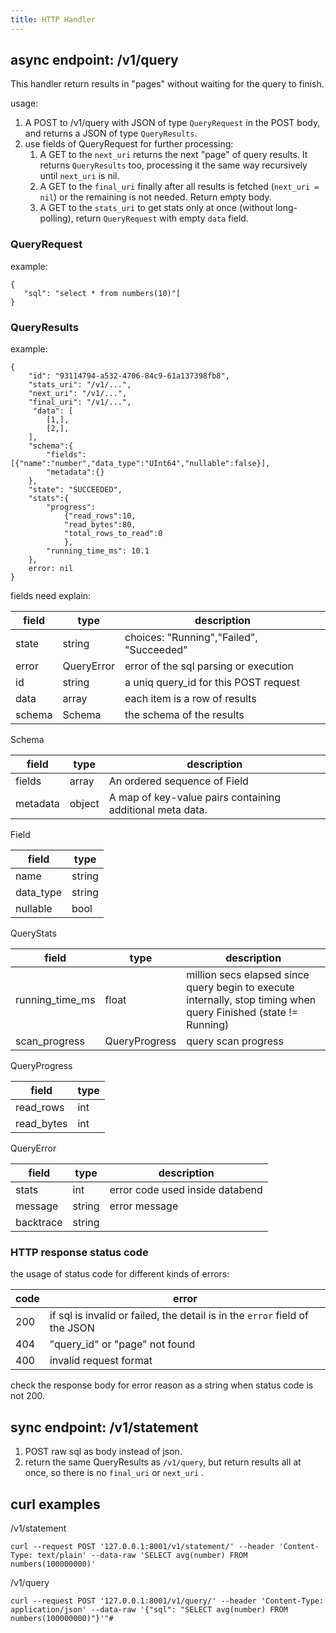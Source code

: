 ```yaml
---
title: HTTP Handler
---
```


## async endpoint: /v1/query

This handler return results in "pages" without waiting for the query to finish.

usage:

1. A POST to /v1/query with JSON of type `QueryRequest` in the POST body, and returns a JSON of type `QueryResults`.
2. use fields of QueryRequest for further processing:
    1. A GET to the `next_uri` returns the next "page" of query results. It returns `QueryResults` too, processing it
       the same way recursively until `next_uri` is nil.
    2. A GET to the `final_uri` finally after all results is fetched (`next_uri = nil`) or the remaining is not needed.
       Return empty body.
    3. A GET to the `stats_uri` to get stats only at once (without long-polling), return `QueryRequest` with
       empty `data` field.

### QueryRequest

example:

```
{
   "sql": "select * from numbers(10)"[
}
```

### QueryResults

example:

```
{
    "id": "93114794-a532-4706-84c9-61a137398fb8",
    "stats_uri": "/v1/...",
    "next_uri": "/v1/...",
    "final_uri": "/v1/...",
     "data": [
        [1,],
        [2,],
    ],
    "schema":{
        "fields":[{"name":"number","data_type":"UInt64","nullable":false}],
        "metadata":{}
    },
    "state": "SUCCEEDED",
    "stats":{
        "progress":
            {"read_rows":10,
            "read_bytes":80,
            "total_rows_to_read":0
            },
        "running_time_ms": 10.1
    },
    error: nil
}
```

fields need explain:

| field  | type       | description                              |
|--------|------------|------------------------------------------|
| state  | string     | choices: "Running","Failed", "Succeeded" |
| error  | QueryError | error of the sql parsing or execution    |
| id     | string     | a uniq query_id for this POST request    |
| data   | array      | each item is a row of results            |
| schema | Schema     | the schema of the results                |

Schema

| field    | type   | description                                               |
|----------|--------|-----------------------------------------------------------|
| fields   | array  | An ordered sequence of Field                              |
| metadata | object | A map of key-value pairs containing additional meta data. |

Field

| field     | type   |
|-----------|--------|
| name      | string |
| data_type | string |
| nullable  | bool   |

QueryStats

| field           | type          | description                                                                                                      |
|-----------------|---------------|------------------------------------------------------------------------------------------------------------------|
| running_time_ms | float         | million secs elapsed since query begin to execute internally, stop timing when query Finished (state != Running) |
| scan_progress   | QueryProgress | query scan progress                                                                                              |

QueryProgress

| field              | type |
|--------------------|------|
| read_rows          | int  |
| read_bytes         | int  |


QueryError

| field     | type   | description                     |
|-----------|--------|---------------------------------|
| stats     | int    | error code used inside databend |
| message   | string | error message                   |
| backtrace | string |                                 |

### HTTP response status code

the usage of status code for different kinds of errors:

| code | error                                                                       |
|------|-----------------------------------------------------------------------------|
| 200  | if sql is invalid or failed, the detail is in the `error` field of the JSON |
| 404  | "query_id" or "page" not found                                              |
| 400  | invalid request format                                                      |

check the response body for error reason as a string when status code is not 200.

## sync endpoint: /v1/statement

1. POST raw sql as body instead of json.
2. return the same QueryResults as `/v1/query`, but return results all at once, so there is no `final_uri` or `next_uri`
   .

## curl examples

/v1/statement

```shell
curl --request POST '127.0.0.1:8001/v1/statement/' --header 'Content-Type: text/plain' --data-raw 'SELECT avg(number) FROM numbers(100000000)'
```

/v1/query

```shell
curl --request POST '127.0.0.1:8001/v1/query/' --header 'Content-Type: application/json' --data-raw '{"sql": "SELECT avg(number) FROM numbers(100000000)"}'"#
```

